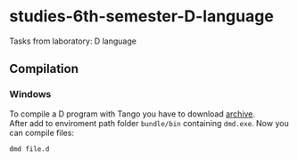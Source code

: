 # studies-6th-semester-D-language
Tasks from laboratory: D language

## Compilation

### Windows

To compile a D program with Tango you have to download [archive](http://downloads.dsource.org/projects/tango/0.99.9/tango-0.99.9-bin-win32-dmd.1.056.zip).  
After add to enviroment path folder `bundle/bin` containing `dmd.exe`. Now you can compile files:

    dmd file.d
